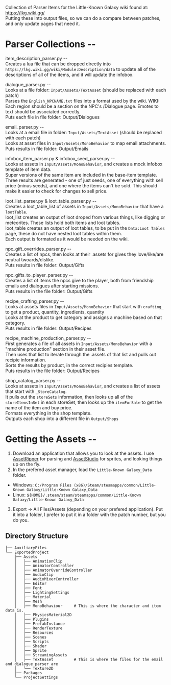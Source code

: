 Collection of Parser Items for the Little-Known Galaxy wiki found at: https://lkg.wiki.gg/ <br>
Putting these into output files, so we can do a compare between patches, and only update pages that need it.

# Parser Collections --
item_description_parser.py --<br>
  Creates a lua file that can be dropped directly into `https://lkg.wiki.gg/wiki/Module:Description/data` to update all of the descriptions of all of the items, and it will update the infobox.
  
dialogue_parser.py -- <br>
  Looks at a file folder: `Input/Assets/TextAsset` (should be replaced with each patch)<br>
  Parses the `English_NPCNAME.txt` files into a format used by the wiki. WIKI: Each region should be a section on the NPC's /Dialogue page. Emotes to text should be associated correctly.<br>
  Puts each file in file folder: Output/Dialogues<br>

email_parser.py -- <br>
  Looks at a email file in folder: `Input/Assets/TextAsset` (should be replaced with each patch)<br>
  Looks at asset files in `Input/Assets/MonoBehavior` to map email attachments.<br>
  Puts results in file folder: Output/Emails<br>

infobox_item_parser.py & infobox_seed_parser.py --<br>
  Looks at assets in `Input/Assets/MonoBehavior`, and creates a mock infobox template of item data.<br>
  Super versions of the same item are included in the base-item template.<br>
  Three results are generated - one of just seeds, one of everything with sell price (minus seeds), and one where the items can't be sold. This should make it easier to check for changes to sell price. <br>

loot_list_parser.py & loot_table_parser.py -- <br>
  Creates a loot_table_list of assets in `Input/Assets/MonoBehavior` that have a `lootTable`.<br>
  loot_list creates an output of loot droped from various things, like digging or meteorites. These lists hold both items and loot tables.<br>
  loot_table creates an output of loot tables, to be put in the `Data:Loot Tables` page, these do not have nested loot tables within them.<br>
  Each output is formated as it would be needed on the wiki.<br>

npc_gift_overrides_parser.py --<br>
  Creates a list of npcs, then looks at their .assets for gives they love/like/are neutral twoards/dislike.<br>
  Puts results in file folder: Output/Gifts<br>

npc_gifts_to_player_parser.py --<br>
  Creates a list of items the npcs give to the player, both from friendship emails and dialogues after starting missions.<br>
  Puts results in the file folder: Output/Gifts<br>

recipe_crafting_parser.py --<br>
  Looks at assets files in `Input/Assets/MonoBehavior` that start with `crafting_` to get a product, quantity, ingredients, quantity<br>
  Looks at the product to get category and assigns a machine based on that category.<br>
  Puts results in file folder: Output/Recipes<br>

recipe_machine_production_parser.py --<br>
  First generates a file of all assets in `Input/Assets/MonoBehavior` with a "machine production" section in their asset file.<br>
  Then uses that list to iterate through the .assets of that list and pulls out recipie information. <br>
  Sorts the results by product, in the correct recipies template. <br>
  Puts results in the file folder: Output/Recipes<br>

shop_catalog_parser.py --<br>
  Looks at assets in `Input/Assets/MonoBehavior`, and creates a list of assets that start with `_StoreCatalog`.<br>
  It pulls out the `storeSets` information, then looks up all of the `storeItemsInSet` in each storeSet, then looks up the `itemForSale` to get the name of the item and buy price.<br>
  Formats everything in the shop template.<br>
  Outputs each shop into a different file in `Output/Shops`<br>

# Getting the Assets --
1. Download an application that allows you to look at the assets. I use [AssetRipper](https://github.com/AssetRipper/AssetRipper) for parsing and [AssetStudio](https://github.com/Perfare/AssetStudio) for sprites, and looking things up on the fly.
2. In the prefered asset manager, load the `Little-Known Galaxy_Data` folder.
  * Windows: `C:/Program Files (x86)/Steam/steamapps/common/Little-Known Galaxy/Little-Known Galaxy_Data`
  * Linux: `${HOME}/.steam/steam/steamapps/common/Little-Known Galaxy/Little-Known Galaxy_Data`
3. Export -> All Files/Assets (depending on your prefered application). Put it into a folder, I prefer to put it in a folder with the patch number, but you do  you.

## Directory Structure
```
├── AuxiliaryFiles
└── ExportedProject
    ├── Assets
    │   ├── AnimationClip
    │   ├── AnimatorController
    │   ├── AnimatorOverrideController
    │   ├── AudioClip
    │   ├── AudioMixerController
    │   ├── Editor
    │   ├── Font
    │   ├── LightingSettings
    │   ├── Material
    │   ├── Mesh
    │   ├── MonoBehaviour     # This is where the character and item data is.
    │   ├── PhysicsMaterial2D
    │   ├── Plugins
    │   ├── PrefabInstance
    │   ├── RenderTexture
    │   ├── Resources
    │   ├── Scenes
    │   ├── Scripts                  
    │   ├── Shader
    │   ├── Sprite
    │   ├── StreamingAssets
    │   ├── TextAsset         # This is where the files for the email and dialogue parser are
    │   └── Texture2D
    ├── Packages
    └── ProjectSettings
```
